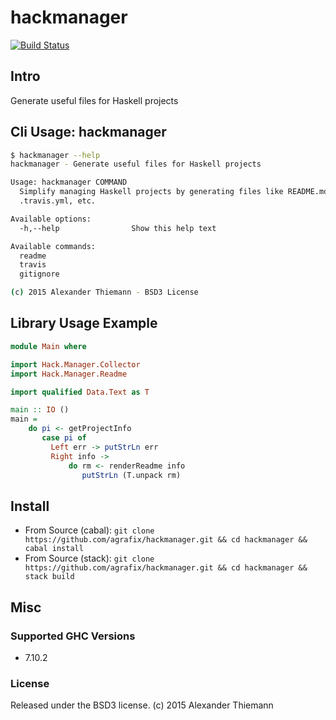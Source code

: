 hackmanager
=====

[![Build Status](https://travis-ci.org/agrafix/hackmanager.svg)](https://travis-ci.org/agrafix/hackmanager)


## Intro


Generate useful files for Haskell projects

## Cli Usage: hackmanager

```sh
$ hackmanager --help
hackmanager - Generate useful files for Haskell projects

Usage: hackmanager COMMAND
  Simplify managing Haskell projects by generating files like README.md,
  .travis.yml, etc.

Available options:
  -h,--help                Show this help text

Available commands:
  readme                   
  travis                   
  gitignore                

(c) 2015 Alexander Thiemann - BSD3 License

```

## Library Usage Example

```haskell
module Main where

import Hack.Manager.Collector
import Hack.Manager.Readme

import qualified Data.Text as T

main :: IO ()
main =
    do pi <- getProjectInfo
       case pi of
         Left err -> putStrLn err
         Right info ->
             do rm <- renderReadme info
                putStrLn (T.unpack rm)

```

## Install

* From Source (cabal): `git clone https://github.com/agrafix/hackmanager.git && cd hackmanager && cabal install`
* From Source (stack): `git clone https://github.com/agrafix/hackmanager.git && cd hackmanager && stack build`


## Misc

### Supported GHC Versions

* 7.10.2

### License

Released under the BSD3 license.
(c) 2015 Alexander Thiemann
